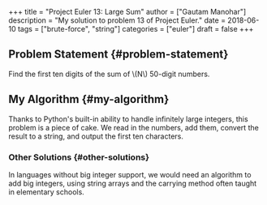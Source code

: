 +++
title = "Project Euler 13: Large Sum"
author = ["Gautam Manohar"]
description = "My solution to problem 13 of Project Euler."
date = 2018-06-10
tags = ["brute-force", "string"]
categories = ["euler"]
draft = false
+++

## Problem Statement {#problem-statement}

Find the first ten digits of the sum of \\(N\\) 50-digit numbers.


## My Algorithm {#my-algorithm}

Thanks to Python's built-in ability to handle infinitely large integers, this
problem is a piece of cake. We read in the numbers, add them, convert the result
to a string, and output the first ten characters.


### Other Solutions {#other-solutions}

In languages without big integer support, we would need an algorithm to add big
integers, using string arrays and the carrying method often taught in elementary
schools.